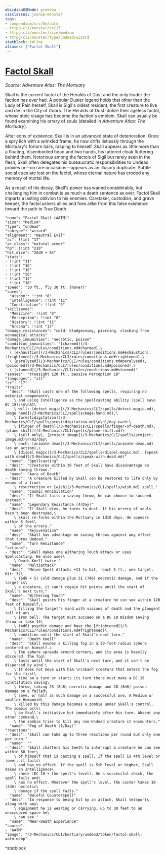 ```yaml
---
obsidianUIMode: preview
cssclasses: json5e-monster
tags:
- compendium/src/5e/aatm
- ttrpg-cli/monster/cr/17
- ttrpg-cli/monster/size/medium
- ttrpg-cli/monster/type/undead/wizard
statblock: inline
aliases: ["Factol Skall"]
---
```

# [Factol Skall](3-Mechanics\CLI\bestiary\undead/factol-skall-aatm.md)
*Source: Adventure Atlas: The Mortuary*  

Skall is the current factol of the Heralds of Dust and the only leader the faction has ever had. A popular Duster legend holds that other than the Lady of Pain herself, Skall is Sigil's oldest resident, the first creature to live and die in the City of Doors. The Heralds of Dust idolize their ageless factol, whose stoic visage has become the faction's emblem. Skall can usually be found examining his orrery of souls (detailed in *Adventure Atlas: The Mortuary*).

After eons of existence, Skall is in an advanced state of deterioration. Once a spry lich with a wrinkled frame, he now drifts listlessly through the Mortuary's forlorn halls, rasping to himself. Skall appears as little more than a floating, disembodied head and two hands, his tattered cloak fluttering behind them. Notorious among the factols of Sigil but rarely seen in the flesh, Skall often delegates his bureaucratic responsibilities to Undead proxies or—on rare occasions—appears as an illusory duplicate. Subtle social cues are lost on the factol, whose eternal nature has eroded any memory of mortal life.

As a result of his decay, Skall's power has waned considerably, but challenging him in combat is as much a death sentence as ever. Factol Skall imparts a lasting oblivion to his enemies. Caretaker, custodian, and grave keeper, the factol ushers allies and foes alike from this false existence toward the path to True Death.

```statblock
"name": "Factol Skall (AATM)"
"size": "Medium"
"type": "undead"
"subtype": "wizard"
"alignment": "Neutral Evil"
"ac": !!int "17"
"ac_class": "natural armor"
"hp": !!int "210"
"hit_dice": "28d8 + 84"
"stats":
- !!int "11"
- !!int "16"
- !!int "16"
- !!int "20"
- !!int "14"
- !!int "16"
"speed": "30 ft., fly 30 ft. (hover)"
"saves":
  "Wisdom": !!int "8"
  "Intelligence": !!int "11"
  "Constitution": !!int "9"
"skillsaves":
  "Medicine": !!int "8"
  "Perception": !!int "8"
  "History": !!int "11"
  "Arcana": !!int "17"
"damage_resistances": "cold; bludgeoning, piercing, slashing from nonmagical attacks"
"damage_immunities": "necrotic, poison"
"condition_immunities": "[charmed](/3-Mechanics/CLI/rules/conditions.md#charmed),\
  \ [exhaustion](/3-Mechanics/CLI/rules/conditions.md#exhaustion), [frightened](/3-Mechanics/CLI/rules/conditions.md#frightened),\
  \ [paralyzed](/3-Mechanics/CLI/rules/conditions.md#paralyzed), [poisoned](/3-Mechanics/CLI/rules/conditions.md#poisoned),\
  \ [stunned](/3-Mechanics/CLI/rules/conditions.md#stunned)"
"senses": "truesight 120 ft., passive Perception 18"
"languages": "all"
"cr": "17"
"traits":
- "desc": "Skall casts one of the following spells, requiring no material components\
    \ and using Intelligence as the spellcasting ability (spell save DC 19):\n\nAt\
    \ will: [detect magic](/3-Mechanics/CLI/spells/detect-magic.md), [mage hand](/3-Mechanics/CLI/spells/mage-hand.md),\
    \ [prestidigitation](/3-Mechanics/CLI/spells/prestidigitation.md)\n\n1/day each:\
    \ [finger of death](/3-Mechanics/CLI/spells/finger-of-death.md), [plane shift](/3-Mechanics/CLI/spells/plane-shift.md)\
    \ (self only), [project image](/3-Mechanics/CLI/spells/project-image.md)\n\n2/day\
    \ each: [animate dead](/3-Mechanics/CLI/spells/animate-dead.md) (as an action),\
    \ [dispel magic](/3-Mechanics/CLI/spells/dispel-magic.md), [speak with dead](/3-Mechanics/CLI/spells/speak-with-dead.md)"
  "name": "Spellcasting"
- "desc": "Creatures within 30 feet of Skall have disadvantage on death saving throws."
  "name": "Aura of Death"
- "desc": "A creature killed by Skall can be restored to life only by means of a true\
    \ resurrection or [wish](/3-Mechanics/CLI/spells/wish.md) spell."
  "name": "Cosmic Annihilation"
- "desc": "If Skall fails a saving throw, he can choose to succeed instead."
  "name": "Legendary Resistance (4/Day)"
- "desc": "If Skall dies, he turns to dust. If his orrery of souls hasn't been destroyed,\
    \ Skall re-forms within the Mortuary in 1d10 days. He appears within 5 feet\
    \ of the orrery."
  "name": "Rejuvenation"
- "desc": "Skall has advantage on saving throws against any effect that turns Undead."
  "name": "Turn Resistance"
"actions":
- "desc": "Skall makes one Withering Touch attack or uses Spellcasting. He also uses\
    \ Death Knell twice."
  "name": "Multiattack"
- "desc": "Melee Spell Attack: +11 to hit, reach 5 ft., one target. Hit: 32\
    \ (6d8 + 5) cold damage plus 31 (7d8) necrotic damage, and if the target is\
    \ a creature, it can't regain hit points until the start of Skall's next turn."
  "name": "Withering Touch"
- "desc": "Skall points his finger at a creature he can see within 120 feet of himself,\
    \ filling the target's mind with visions of death and the plangent toll of an\
    \ iron bell. The target must succeed on a DC 19 Wisdom saving throw or take 14\
    \ (4d6) psychic damage and have the [frightened](/3-Mechanics/CLI/rules/conditions.md#frightened)\
    \ condition until the start of Skall's next turn."
  "name": "Death Knell"
- "desc": "Skall exudes a killing fog in a 30-foot-radius sphere centered on himself.\
    \ The sphere spreads around corners, and its area is heavily obscured. The fog\
    \ lasts until the start of Skall's next turn, and it can't be dispersed by wind.\
    \ It does not move with him.\n\nEach creature that enters the fog for the first\
    \ time on a turn or starts its turn there must make a DC 19 Constitution saving\
    \ throw, taking 28 (8d6) necrotic damage and 28 (8d6) poison damage on a failed\
    \ save, or half as much damage on a successful one. A Medium or smaller Humanoid\
    \ killed by this damage becomes a zombie under Skall's control. The zombie acts\
    \ on Skall's initiative but immediately after his turn. Absent any other command,\
    \ the zombie tries to kill any non-Undead creature it encounters."
  "name": "Fog of Death (1/Day)"
"reactions":
- "desc": "Skall can take up to three reactions per round but only one per turn."
  "name": ""
- "desc": "Skall chatters his teeth to interrupt a creature he can see within 60 feet\
    \ of himself that is casting a spell. If the spell is 4th level or lower, it fails\
    \ and has no effect. If the spell is 5th level or higher, Skall makes an Intelligence\
    \ check (DC 10 + the spell's level). On a successful check, the spell fails and\
    \ has no effect. Whatever the spell's level, the caster takes 10 (3d6) necrotic\
    \ damage if the spell fails."
  "name": "Baleful Counterspell"
- "desc": "In response to being hit by an attack, Skall teleports, along with any\
    \ equipment he is wearing or carrying, up to 30 feet to an unoccupied space he\
    \ can see."
  "name": "Near-Death Experience"
"source":
- "AATM"
"image": "/3-Mechanics/CLI/bestiary/undead/token/factol-skall-aatm.webp"
```
^statblock
